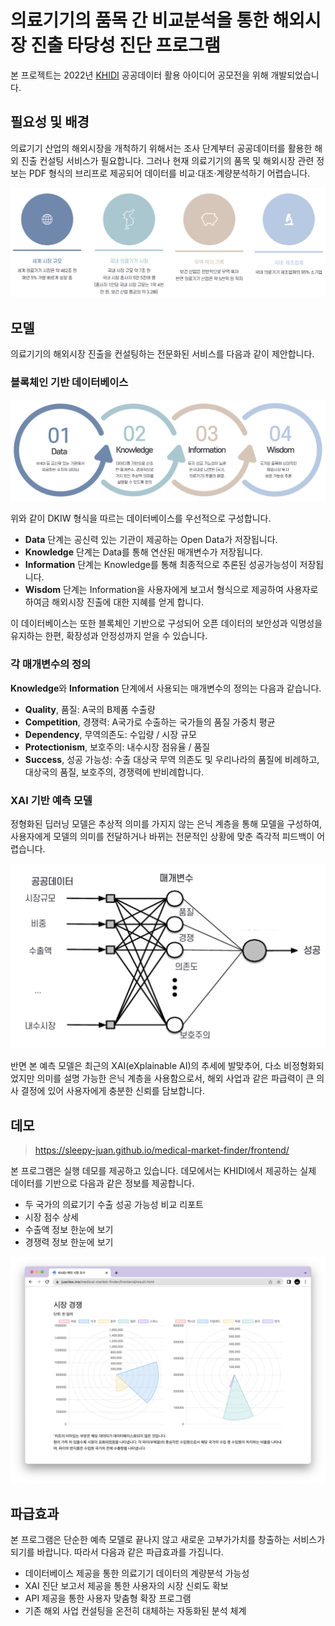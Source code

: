# 의료기기의 품목 간 비교분석을 통한 해외시장 진출 타당성 진단 프로그램
본 프로젝트는 2022년 [KHIDI](https://www.khidi.or.kr/kps) 공공데이터 활용 아이디어 공모전을 위해 개발되었습니다.

## 필요성 및 배경
의료기기 산업의 해외시장을 개척하기 위해서는 조사 단계부터 공공데이터를 활용한 해외 진출 컨설팅 서비스가 필요합니다. 그러나 현재 의료기기의 품목 및 해외시장 관련 정보는 PDF 형식의 브리프로 제공되어 데이터를 비교·대조·계량분석하기 어렵습니다.

![needs](./assets/needs.png)

## 모델
의료기기의 해외시장 진출을 컨설팅하는 전문화된 서비스를 다음과 같이 제안합니다.

### 블록체인 기반 데이터베이스
![DKIW](./assets/DKIW.png)

위와 같이 DKIW 형식을 따르는 데이터베이스를 우선적으로 구성합니다.
* **Data** 단계는 공신력 있는 기관이 제공하는 Open Data가 저장됩니다.
* **Knowledge** 단계는 Data를 통해 연산된 매개변수가 저장됩니다.
* **Information** 단계는 Knowledge를 통해 최종적으로 추론된 성공가능성이 저장됩니다.
* **Wisdom** 단계는 Information을 사용자에게 보고서 형식으로 제공하여 사용자로 하여금 해외시장 진출에 대한 지혜를 얻게 합니다.

이 데이터베이스는 또한 블록체인 기반으로 구성되어 오픈 데이터의 보안성과 익명성을 유지하는 한편, 확장성과 안정성까지 얻을 수 있습니다.

### 각 매개변수의 정의
**Knowledge**와 **Information** 단계에서 사용되는 매개변수의 정의는 다음과 같습니다.

* **Quality**, 품질: A국의 B제품 수출량
* **Competition**, 경쟁력: A국가로 수출하는 국가들의 품질 가중치 평균
* **Dependency**, 무역의존도: 수입량 / 시장 규모
* **Protectionism**, 보호주의: 내수시장 점유율 / 품질
* **Success**, 성공 가능성: 수출 대상국 무역 의존도 및 우리나라의 품질에 비례하고, 대상국의 품질, 보호주의, 경쟁력에 반비례합니다.

### XAI 기반 예측 모델
정형화된 딥러닝 모델은 추상적 의미를 가지지 않는 은닉 계층을 통해 모델을 구성하여, 사용자에게 모델의 의미를 전달하거나 바뀌는 전문적인 상황에 맞춘 즉각적 피드백이 어렵습니다.

![XAI](./assets/xai.png)

반면 본 예측 모델은 최근의 XAI(eXplainable AI)의 추세에 발맞추어, 다소 비정형화되었지만 의미를 설명 가능한 은닉 계층을 사용함으로서, 해외 사업과 같은 파급력이 큰 의사 결정에 있어 사용자에게 충분한 신뢰를 담보합니다.

## 데모
> https://sleepy-juan.github.io/medical-market-finder/frontend/

본 프로그램은 실행 데모를 제공하고 있습니다. 데모에서는 KHIDI에서 제공하는 실제 데이터를 기반으로 다음과 같은 정보를 제공합니다.
* 두 국가의 의료기기 수출 성공 가능성 비교 리포트
* 시장 점수 상세
* 수출액 정보 한눈에 보기
* 경쟁력 정보 한눈에 보기

![demo](./assets/demo.png)

## 파급효과
본 프로그램은 단순한 예측 모델로 끝나지 않고 새로운 고부가가치를 창출하는 서비스가 되기를 바랍니다. 따라서 다음과 같은 파급효과를 가집니다.
* 데이터베이스 제공을 통한 의료기기 데이터의 계량분석 가능성
* XAI 진단 보고서 제공을 통한 사용자의 시장 신뢰도 확보
* API 제공을 통한 사용자 맞춤형 확장 프로그램
* 기존 해외 사업 컨설팅을 온전히 대체하는 자동화된 분석 체계